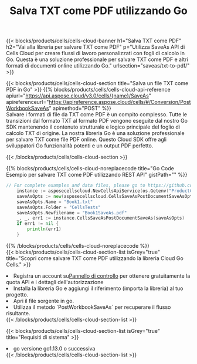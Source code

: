 ﻿---
title:  Salva TXT come PDF utilizzando Go
description:  Utilizzando Aspose.Cells Cloud SDK per Go per salvare il file in formato TXT come file in formato PDF.
kwords: Excel, Save TXT as PDF, REST, Go
howto: How to save TXT as PDF using Aspose.Cells Cloud Go library.
---
{{< blocks/products/cells/cells-cloud-banner h1="Salva TXT come PDF" h2="Vai alla libreria per salvare TXT come PDF" p="Utilizza SaveAs API di Cells Cloud per creare flussi di lavoro personalizzati con fogli di calcolo in Go. Questa è una soluzione professionale per salvare TXT come PDF e altri formati di documenti online utilizzando Go." urlsection="saveas/txt-to-pdf/" >}}

{{< blocks/products/cells/cells-cloud-section title="Salva un file TXT come PDF in Go" >}}
{{% blocks/products/cells/cells-cloud-api-reference apiurl="https://api.aspose.cloud/v3.0/cells/{name}/SaveAs" apireferenceurl="https://apireference.aspose.cloud/cells/#/Conversion/PostWorkbookSaveAs" apimethod="POST" %}}
<br/>
Salvare i formati di file da TXT come PDF è un compito complesso. Tutte le transizioni dal formato TXT al formato PDF vengono eseguite dal nostro Go SDK mantenendo il contenuto strutturale e logico principale del foglio di calcolo TXT di origine. La nostra libreria Go è una soluzione professionale per salvare TXT come file PDF online. Questo Cloud SDK offre agli sviluppatori Go funzionalità potenti e un output PDF perfetto.

{{< /blocks/products/cells/cells-cloud-section >}}

{{% blocks/products/cells/cells-cloud-noreplacecode title="Go Code Esempio per salvare TXT come PDF utilizzando REST API" gistPath="" %}}
  
```go
// For complete examples and data files, please go to https://github.com/aspose-cells-cloud/aspose-cells-cloud-go/
    instance := asposecellscloud.NewCellsApiService(os.Getenv("ProductClientId"), os.Getenv("ProductClientSecret"))
    saveAsOpts := new(asposecellscloud.CellsSaveAsPostDocumentSaveAsOpts)
    saveAsOpts.Name = "Book1.txt"
    saveAsOpts.Folder = "CellsTests"
    saveAsOpts.Newfilename = "Book1SaveAs.pdf"
    _, _, err1 := instance.CellsSaveAsPostDocumentSaveAs(saveAsOpts)
    if err1 != nil {
	    println(err1)
    }
```
  
{{% /blocks/products/cells/cells-cloud-noreplacecode %}}
<br/>
{{< blocks/products/cells/cells-cloud-section-list isGrey="true" title="Scopri come salvare TXT come PDF utilizzando la libreria Cloud Go Cells." >}}
<li> Registra un account su<a href="https://dashboard.aspose.cloud/">Pannello di controllo</a> per ottenere gratuitamente la quota API e i dettagli dell'autorizzazione</li>
<li>Installa la libreria Go e aggiungi il riferimento (importa la libreria) al tuo progetto.</li>
<li>Apri il file sorgente in go.</li>
<li>Utilizza il metodo `PostWorkbookSaveAs` per recuperare il flusso risultante.</li>
{{< /blocks/products/cells/cells-cloud-section-list >}}

{{< blocks/products/cells/cells-cloud-section-list isGrey="true" title="Requisiti di sistema" >}}
<li>go versione go1.13.0 o successiva</li>
{{< /blocks/products/cells/cells-cloud-section-list >}}
